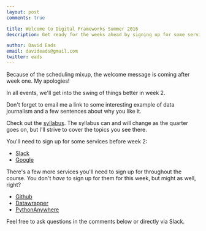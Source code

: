 ```yaml
---
layout: post
comments: true

title: Welcome to Digital Frameworks Summer 2016
description: Get ready for the weeks ahead by signing up for some services.

author: David Eads
email: davideads@gmail.com
twitter: eads
---
```


Because of the scheduling mixup, the welcome message is coming after week one. My apologies!

In all events, we'll get into the swing of things better in week 2.

Don't forget to email me a link to some interesting example of data journalism and a few sentences about why you like it.

Check out the [syllabus](/syllabus). The syllabus can and will change as the quarter goes on, but I'll strive to cover the topics you see there.

You'll need to sign up for some services before week 2:

* [Slack](https://nwudigitalframeworks.slack.com/signup)
* [Google](https://accounts.google.com/signup)

There's a few more services you'll need to sign up for throughout the course. You don't _have_ to sign up for them for this week, but might as well, right?

* [Github](https://github.com/join)
* [Datawrapper](https://www.datawrapper.de/login)
* [PythonAnywhere](https://www.pythonanywhere.com/registration/register/beginner/)

Feel free to ask questions in the comments below or directly via Slack.
